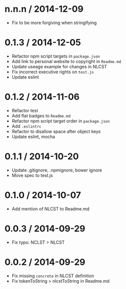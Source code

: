 
n.n.n / 2014-12-09
==================

 * Fix to be more forgiving when stringifying

0.1.3 / 2014-12-05
==================

 * Refactor npm script targets in `package.json`
 * Add link to personal website to copyright in `Readme.md`
 * Update useage example for changes in NLCST
 * Fix incorrect executive rights on `test.js`
 * Update eslint

0.1.2 / 2014-11-06
==================

 * Refactor test
 * Add flat badges to `Readme.md`
 * Refactor npm script target order in `package.json`
 * Add `.eslintrc`
 * Refactor to disallow space after object keys
 * Update eslint, mocha

0.1.1 / 2014-10-20
==================

 * Update .gitignore, .npmignore, bower ignore
 * Move spec to test.js

0.1.0 / 2014-10-07
==================

 * Add mention of NLCST to Readme.md

0.0.3 / 2014-09-29
==================

 * Fix typo: NCLST > NLCST

0.0.2 / 2014-09-29
==================

 * Fix missing `concrete` in NLCST definition
 * Fix tokenToString > nlcstToString in Readme.md
